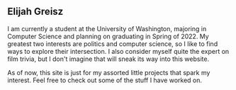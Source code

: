 ## Elijah Greisz

I am currently a student at the University of Washington, majoring in Computer Science and planning on graduating in Spring of 2022. 
My greatest two interests are politics and computer science, so I like to find ways to explore their intersection. I also consider myself quite the expert on film trivia, but I don't imagine that will sneak its way into this website.

As of now, this site is just for my assorted little projects that spark my interest. Feel free to check out some of the stuff I have worked on.
